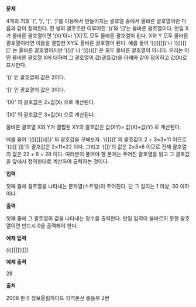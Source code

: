 **문제**

4개의 기호 '(', ')', '[', ']'를 이용해서 만들어지는 괄호열 중에서 올바른 괄호열이란 다음과 같이 정의된다. 한 쌍의 괄호로만 이루어진 ‘()’와 ‘[]’는 올바른 괄호열이다. 만일 X가 올바른 괄호열이면 ‘(X)’이나 ‘[X]’도 모두 올바른 괄호열이 된다. X와 Y 모두 올바른 괄호열이라면 이들을 결합한 XY도 올바른 괄호열이 된다. 예를 들어 ‘(()[[]])’나 ‘(())[][]’ 는 올바른 괄호열이지만 ‘([)]’ 나 ‘(()()[]’ 은 모두 올바른 괄호열이 아니다. 우리는 어떤 올바른 괄호열 X에 대하여 그 괄호열의 값(괄호값)을 아래와 같이 정의하고 값(X)로 표시한다.

‘()’ 인 괄호열의 값은 2이다.

‘[]’ 인 괄호열의 값은 3이다.

‘(X)’ 의 괄호값은 2×값(X) 으로 계산된다.

‘[X]’ 의 괄호값은 3×값(X) 으로 계산된다.

올바른 괄호열 X와 Y가 결합된 XY의 괄호값은 값(XY)= 값(X)+값(Y) 로 계산된다.

예를 들어 ‘(()[[]])([])’ 의 괄호값을 구해보자. ‘()[[]]’ 의 괄호값이 2 + 3×3=11 이므로 ‘(()[[ ]])’의 괄호값은 2×11=22 이다. 그리고 ‘([])’의 값은 2×3=6 이므로 전체 괄호열의 값은 22 + 6 = 28 이다. 여러분이 풀어야 할 문제는 주어진 괄호열을 읽고 그 괄호값을 앞에서 정의한대로 계산하여 출력하는 것이다.

 

**입력**

첫째 줄에 괄호열을 나타내는 문자열(스트링)이 주어진다. 단 그 길이는 1 이상, 30 이하이다.  

**출력**

첫째 줄에 그 괄호열의 값을 나타내는 정수를 출력한다. 만일 입력이 올바르지 못한 괄호열이면 반드시 0을 출력해야 한다.

 

**예제 입력**

(()[[]])([])

**예제 출력**

28

 

**출처**

2008 한국 정보올림피아드 지역본선 중등부 2번